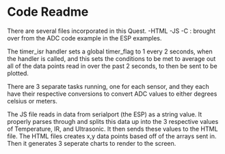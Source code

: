 # Code Readme

There are several files incorporated in this Quest.
-HTML
-JS
-C : brought over from the ADC code example in the ESP examples.

The timer_isr handler sets a global timer_flag to 1 every 2 seconds, when the handler is called, and this sets the conditions to be met to average out all of the data points read in over the past 2 seconds, to then be sent to be plotted.

There are 3 separate tasks running, one for each sensor, and they each have their respective conversions to convert ADC values to either degrees celsius or meters.

The JS file reads in data from serialport (the ESP) as a string value. It properly parses through and splits this data up into the 3 respective values of Temperature, IR, and Ultrasonic. It then sends these values to the HTML file. The HTML files creates x,y data points based off of the arrays sent in. Then it generates 3 seperate charts to render to the screen.
